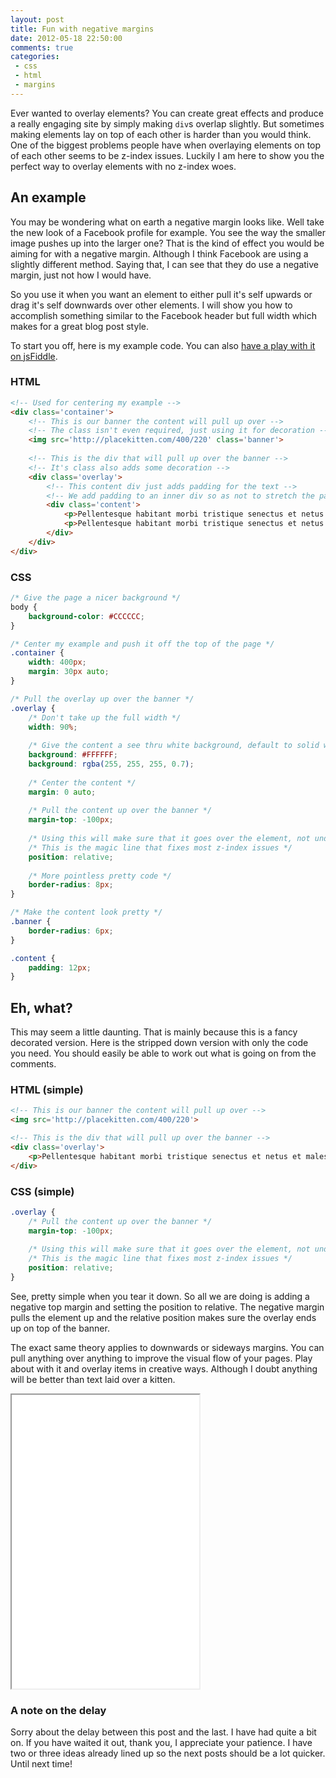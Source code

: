 ```yaml
---
layout: post
title: Fun with negative margins
date: 2012-05-18 22:50:00
comments: true
categories:
 - css
 - html
 - margins
---
```


Ever wanted to overlay elements? You can create great effects and produce a really engaging site by simply making `div`s overlap slightly. But sometimes making elements lay on top of each other is harder than you would think. One of the biggest problems people have when overlaying elements on top of each other seems to be z-index issues. Luckily I am here to show you the perfect way to overlay elements with no z-index woes.

<!-- more -->

## An example

You may be wondering what on earth a negative margin looks like. Well take the new look of a Facebook profile for example. You see the way the smaller image pushes up into the larger one? That is the kind of effect you would be aiming for with a negative margin. Although I think Facebook are using a slightly different method. Saying that, I can see that they do use a negative margin, just not how I would have.

So you use it when you want an element to either pull it's self upwards or drag it's self downwards over other elements. I will show you how to accomplish something similar to the Facebook header but full width which makes for a great blog post style.

To start you off, here is my example code. You can also [have a play with it on jsFiddle](http://jsfiddle.net/Wolfy87/E48MA/).

### HTML

```html
<!-- Used for centering my example -->
<div class='container'>
    <!-- This is our banner the content will pull up over -->
    <!-- The class isn't even required, just using it for decoration -->
    <img src='http://placekitten.com/400/220' class='banner'>
    
    <!-- This is the div that will pull up over the banner -->
    <!-- It's class also adds some decoration -->
    <div class='overlay'>
        <!-- This content div just adds padding for the text -->
        <!-- We add padding to an inner div so as not to stretch the parent -->
        <div class='content'>
            <p>Pellentesque habitant morbi tristique senectus et netus et malesuada fames ac turpis egestas.</p>
            <p>Pellentesque habitant morbi tristique senectus et netus et malesuada fames ac turpis egestas. Vestibulum tortor quam, feugiat vitae, ultricies eget, tempor sit amet, ante. Donec eu libero sit amet quam egestas semper. Aenean ultricies mi vitae est. Mauris placerat eleifend leo.</p>
        </div>
    </div>
</div>
```

### CSS

```css
/* Give the page a nicer background */
body {
    background-color: #CCCCCC;
}

/* Center my example and push it off the top of the page */
.container {
    width: 400px;
    margin: 30px auto;
}

/* Pull the overlay up over the banner */
.overlay {
    /* Don't take up the full width */
    width: 90%;
    
    /* Give the content a see thru white background, default to solid white in old browsers */
    background: #FFFFFF;
    background: rgba(255, 255, 255, 0.7);
    
    /* Center the content */
    margin: 0 auto;
    
    /* Pull the content up over the banner */
    margin-top: -100px;
    
    /* Using this will make sure that it goes over the element, not under */
    /* This is the magic line that fixes most z-index issues */
    position: relative;
    
    /* More pointless pretty code */
    border-radius: 8px;
}

/* Make the content look pretty */
.banner {
    border-radius: 6px;
}

.content {
    padding: 12px;
}
```

## Eh, what?

This may seem a little daunting. That is mainly because this is a fancy decorated version. Here is the stripped down version with only the code you need. You should easily be able to work out what is going on from the comments.

### HTML (simple)

```html
<!-- This is our banner the content will pull up over -->
<img src='http://placekitten.com/400/220'>

<!-- This is the div that will pull up over the banner -->
<div class='overlay'>
    <p>Pellentesque habitant morbi tristique senectus et netus et malesuada fames ac turpis egestas.</p>
</div>
```

### CSS (simple)

```css
.overlay {
    /* Pull the content up over the banner */
    margin-top: -100px;
    
    /* Using this will make sure that it goes over the element, not under */
    /* This is the magic line that fixes most z-index issues */
    position: relative;
}
```

See, pretty simple when you tear it down. So all we are doing is adding a negative top margin and setting the position to relative. The negative margin pulls the element up and the relative position makes sure the overlay ends up on top of the banner.

The exact same theory applies to downwards or sideways margins. You can pull anything over anything to improve the visual flow of your pages. Play about with it and overlay items in creative ways. Although I doubt anything will be better than text laid over a kitten.

<iframe height='470' class='example' src='/examples/negative-margins/kitten.html'>.</iframe>

### A note on the delay

Sorry about the delay between this post and the last. I have had quite a bit on. If you have waited it out, thank you, I appreciate your patience. I have two or three ideas already lined up so the next posts should be a lot quicker. Until next time!